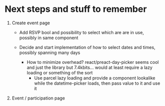 # Next steps and stuff to remember

1. Create event page

   - Add RSVP bool and possibility to select which are are in use, possibly in same component
   - Decide and start implementation of how to select dates and times, possibly spanning many days

     - How to minimize overhead? react/preact-day-picker seems cool and just the library but 7.4kbits... would at least require a lazy loading or something of the sort
       - Use parcel lazy loading and provide a component lookalike while the datetime-picker loads, then pass value to it and use it

2. Event / participation page

